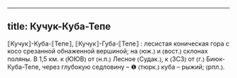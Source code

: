 
---
title: Кучук-Куба-Тепе
---
⟦Кучук⟧-Куба-⟦Тепе⟧, ⟦Кучук⟧-Губа-⟦Тепе⟧
: лесистая коническая гора с косо срезанной обнаженной вершиной; на ⦅юж.⦆ и ⦅вост.⦆ склонах поляны. В 1,5 км. к ⦅ЮЮВ⦆ от ⦅н.п.⦆ Лесное ⦅Судак.⦆, к ⦅ЗСЗ⦆ от ⦅г.⦆ Биюк-Куба-Тепе, через глубокую седловину – ❶ ⦅тюрк.⦆ куба – рыжий; ⦅рпл.⦆.
